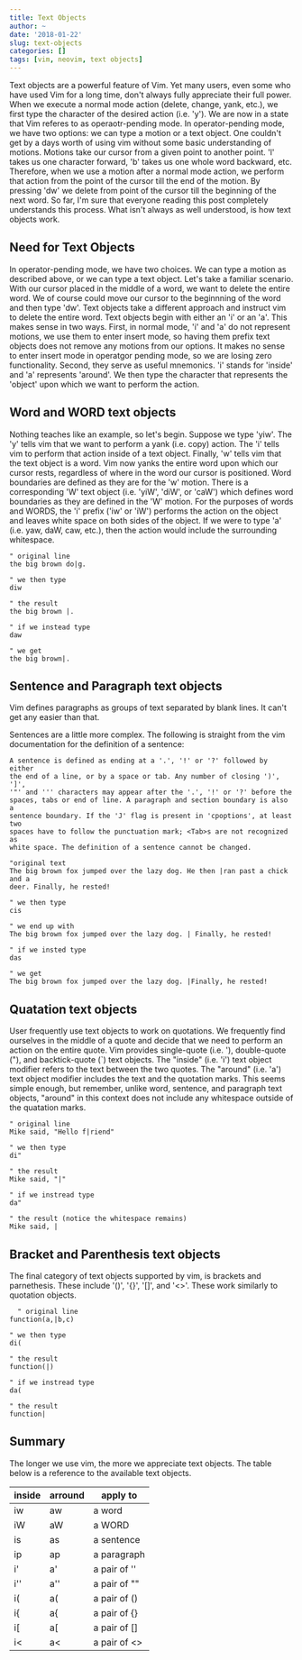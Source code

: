 ```yaml
---
title: Text Objects
author: ~
date: '2018-01-22'
slug: text-objects
categories: []
tags: [vim, neovim, text objects]
---
```


Text objects are a powerful feature of Vim. Yet many users, even some who have
used Vim for a long time, don't always fully appreciate their full power. When
we execute a normal mode action (delete, change, yank, etc.), we first type
the character of the desired action (i.e. 'y'). We are now in a state that Vim
referes to as operaotr-pending mode. In operator-pending mode, we have two
options: we can type a motion or a text object. One couldn't get by a days
worth of using vim without some basic understanding of motions. Motions take
our cursor from a given point to another point. 'l' takes us one character
forward, 'b' takes us one whole word backward, etc. Therefore, when we use
a motion after a normal mode action, we perform that action from the point
of the cursor till the end of the motion. By pressing 'dw' we delete from
point of the cursor till the beginning of the next word. So far, I'm sure that
everyone reading this post completely understands this process. What isn't
always as well understood, is how text objects work.

Need for Text Objects
---------------------

In operator-pending mode, we have two choices. We can type a motion as
described above, or we can type a text object. Let's take a familiar scenario.
With our cursor placed in the middle of a word, we want to delete the entire
word. We of course could move our cursor to the beginnning of the word and
then type 'dw'. Text objects take a different approach and instruct vim to
delete the entire word. Text objects begin with either an 'i' or an 'a'. This
makes sense in two ways. First, in normal mode, 'i' and 'a' do not represent
motions, we use them to enter insert mode, so having them prefix text objects
does not remove any motions from our options. It makes no sense to enter
insert mode in operatgor pending mode, so we are losing zero functionality.
Second, they serve as useful mnemonics. 'i' stands for 'inside' and 'a'
represents 'around'. We then type the character that represents the 'object'
upon which we want to perform the action.

Word and WORD text objects
--------------------------

Nothing teaches like an example, so let's begin. Suppose we type 'yiw'.
The 'y' tells vim that we want to perform a yank (i.e. copy) action. The
'i' tells vim to perform that action inside of a text object. Finally, 'w'
tells vim that the text object is a word. Vim now yanks the entire word
upon which our cursor rests, regardless of where in the word our cursor is
positioned. Word boundaries are defined as they are for the 'w' motion. There
is a corresponding 'W' text object (i.e. 'yiW', 'diW', or 'caW') which defines
word boundaries as they are defined in the 'W' motion. For the purposes of
words and WORDS, the 'i' prefix ('iw' or 'iW') performs the action on the
object and leaves white space on both sides of the object. If we were to type
'a' (i.e. yaw, daW, caw, etc.), then the action would include the surrounding
whitespace.

```vim
" original line
the big brown do|g.

" we then type
diw

" the result
the big brown |.

" if we instead type
daw

" we get
the big brown|.
```

Sentence and Paragraph text objects
-----------------------------------

Vim defines paragraphs as groups of text separated by blank lines. It can't get
any easier than that.

Sentences are a little more complex. The following is straight from the vim
documentation for the definition of a sentence:

    A sentence is defined as ending at a '.', '!' or '?' followed by either
    the end of a line, or by a space or tab. Any number of closing ')', ']',
    '"' and ''' characters may appear after the '.', '!' or '?' before the
    spaces, tabs or end of line. A paragraph and section boundary is also a
    sentence boundary. If the 'J' flag is present in 'cpoptions', at least two
    spaces have to follow the punctuation mark; <Tab>s are not recognized as
    white space. The definition of a sentence cannot be changed.

```vim
"original text
The big brown fox jumped over the lazy dog. He then |ran past a chick and a
deer. Finally, he rested!

" we then type
cis

" we end up with
The big brown fox jumped over the lazy dog. | Finally, he rested!

" if we insted type
das

" we get
The big brown fox jumped over the lazy dog. |Finally, he rested!
```

Quatation text objects
----------------------

User frequently use text objects to work on quotations. We frequently find
ourselves in the middle of a quote and decide that we need to perform an
action on the entire quote. Vim provides single-quote (i.e. '), double-quote
("), and backtick-quote (`) text objects. The "inside" (i.e. 'i') text object
modifier refers to the text between the two quotes. The "around" (i.e. 'a')
text object modifier includes the text and the quotation marks. This seems
simple enough, but remember, unlike word, sentence, and paragraph text
objects, "around" in this context does not include any whitespace outside of
the quatation marks.

```vim
" original line
Mike said, "Hello f|riend"

" we then type
di"

" the result
Mike said, "|"

" if we instread type
da"

" the result (notice the whitespace remains)
Mike said, |
```

Bracket and Parenthesis text objects
------------------------------------

The final category of text objects supported by vim, is brackets and
parnethesis. These include '()', '{}', '[]', and '<>'. These work similarly to
quotation objects.

```vim
  " original line
function(a,|b,c)

" we then type
di(

" the result
function(|)

" if we instread type
da(

" the result
function|
```

Summary
-------

The longer we use vim, the more we appreciate text objects. The table below is
a reference to the available text objects.

| inside | arround | apply to     |
| ------ | ------- | ------------ |
| iw     | aw      | a word       |
| iW     | aW      | a WORD       |
| is     | as      | a sentence   |
| ip     | ap      | a paragraph  |
| i'     | a'      | a pair of '' |
| i''    | a''     | a pair of "" |
| i(     | a(      | a pair of () |
| i{     | a{      | a pair of {} |
| i[     | a[      | a pair of [] |
| i\<    | a\<     | a pair of <> |
